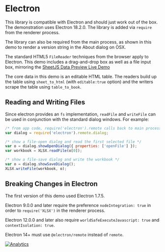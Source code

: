 # Electron

This library is compatible with Electron and should just work out of the box.
The demonstration uses Electron 18.2.0.  The library is added via `require` from
the renderer process.

The library can also be required from the main process, as shown in this demo
to render a version string in the About dialog on OSX.

The standard HTML5 `FileReader` techniques from the browser apply to Electron.
This demo includes a drag-and-drop box as well as a file input box, mirroring
the [SheetJS Data Preview Live Demo](http://oss.sheetjs.com/sheetjs/)

The core data in this demo is an editable HTML table.  The readers build up the
table using `sheet_to_html` (with `editable:true` option) and the writers scrape
the table using `table_to_book`.

## Reading and Writing Files

Since electron provides an `fs` implementation, `readFile` and `writeFile` can
be used in conjunction with the standard dialog windows.  For example:

```js
/* from app code, require('electron').remote calls back to main process */
var dialog = require('electron').remote.dialog;

/* show a file-open dialog and read the first selected file */
var o = dialog.showOpenDialog({ properties: ['openFile'] });
var workbook = XLSX.readFile(o[0]);

/* show a file-save dialog and write the workbook */
var o = dialog.showSaveDialog();
XLSX.writeFile(workbook, o);
```

## Breaking Changes in Electron

The first version of this demo used Electron 1.7.5.

Electron 9.0.0 and later require the preference `nodeIntegration: true` in order
to `require('XLSX')` in the renderer process.

Electron 12.0.0 and later also require `worldSafeExecuteJavascript: true` and
`contextIsolation: true`.

Electron 14+ must use `@electron/remote` instead of `remote`.



[![Analytics](https://ga-beacon.appspot.com/UA-36810333-1/SheetJS/js-xlsx?pixel)](https://github.com/SheetJS/js-xlsx)
